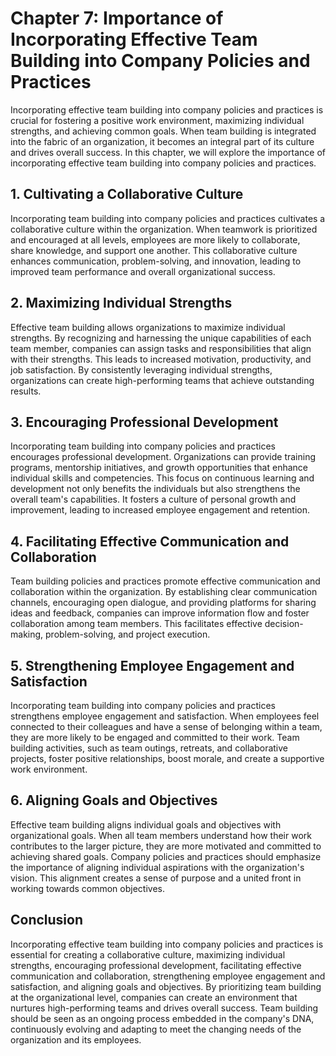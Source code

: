 Chapter 7: Importance of Incorporating Effective Team Building into Company Policies and Practices
==================================================================================================

Incorporating effective team building into company policies and practices is crucial for fostering a positive work environment, maximizing individual strengths, and achieving common goals. When team building is integrated into the fabric of an organization, it becomes an integral part of its culture and drives overall success. In this chapter, we will explore the importance of incorporating effective team building into company policies and practices.

**1. Cultivating a Collaborative Culture**
------------------------------------------

Incorporating team building into company policies and practices cultivates a collaborative culture within the organization. When teamwork is prioritized and encouraged at all levels, employees are more likely to collaborate, share knowledge, and support one another. This collaborative culture enhances communication, problem-solving, and innovation, leading to improved team performance and overall organizational success.

**2. Maximizing Individual Strengths**
--------------------------------------

Effective team building allows organizations to maximize individual strengths. By recognizing and harnessing the unique capabilities of each team member, companies can assign tasks and responsibilities that align with their strengths. This leads to increased motivation, productivity, and job satisfaction. By consistently leveraging individual strengths, organizations can create high-performing teams that achieve outstanding results.

**3. Encouraging Professional Development**
-------------------------------------------

Incorporating team building into company policies and practices encourages professional development. Organizations can provide training programs, mentorship initiatives, and growth opportunities that enhance individual skills and competencies. This focus on continuous learning and development not only benefits the individuals but also strengthens the overall team's capabilities. It fosters a culture of personal growth and improvement, leading to increased employee engagement and retention.

**4. Facilitating Effective Communication and Collaboration**
-------------------------------------------------------------

Team building policies and practices promote effective communication and collaboration within the organization. By establishing clear communication channels, encouraging open dialogue, and providing platforms for sharing ideas and feedback, companies can improve information flow and foster collaboration among team members. This facilitates effective decision-making, problem-solving, and project execution.

**5. Strengthening Employee Engagement and Satisfaction**
---------------------------------------------------------

Incorporating team building into company policies and practices strengthens employee engagement and satisfaction. When employees feel connected to their colleagues and have a sense of belonging within a team, they are more likely to be engaged and committed to their work. Team building activities, such as team outings, retreats, and collaborative projects, foster positive relationships, boost morale, and create a supportive work environment.

**6. Aligning Goals and Objectives**
------------------------------------

Effective team building aligns individual goals and objectives with organizational goals. When all team members understand how their work contributes to the larger picture, they are more motivated and committed to achieving shared goals. Company policies and practices should emphasize the importance of aligning individual aspirations with the organization's vision. This alignment creates a sense of purpose and a united front in working towards common objectives.

**Conclusion**
--------------

Incorporating effective team building into company policies and practices is essential for creating a collaborative culture, maximizing individual strengths, encouraging professional development, facilitating effective communication and collaboration, strengthening employee engagement and satisfaction, and aligning goals and objectives. By prioritizing team building at the organizational level, companies can create an environment that nurtures high-performing teams and drives overall success. Team building should be seen as an ongoing process embedded in the company's DNA, continuously evolving and adapting to meet the changing needs of the organization and its employees.
